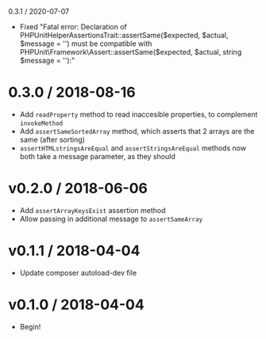 0.3.1 / 2020-07-07

* Fixed "Fatal error: Declaration of PHPUnitHelperAssertionsTrait::assertSame($expected, $actual, $message = '') must be compatible with PHPUnit\Framework\Assert::assertSame($expected, $actual, string $message = ''):"

0.3.0 / 2018-08-16
==================

* Add `readProperty` method to read inaccesible properties, to complement `invokeMethod`
* Add `assertSameSortedArray` method, which asserts that 2 arrays are the same (after sorting)
* `assertHTMLstringsAreEqual` and `assertStringsAreEqual` methods now both take a message parameter, as they should

v0.2.0 / 2018-06-06
===================

  * Add `assertArrayKeysExist` assertion method
  * Allow passing in additional message to `assertSameArray`

v0.1.1 / 2018-04-04
===================

  * Update composer autoload-dev file

v0.1.0 / 2018-04-04
===================

  * Begin!
